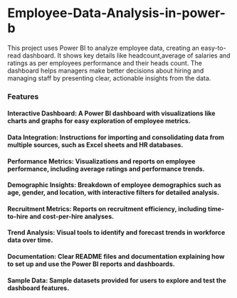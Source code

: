 # Employee-Data-Analysis-in-power-b
This project uses Power BI to analyze employee data, creating an easy-to-read dashboard. It shows key details like headcount,average of salaries and ratings as per employees performance and their heads count. The dashboard helps managers make better decisions about hiring and managing staff by presenting clear, actionable insights from the data.
### Features
#### Interactive Dashboard: A Power BI dashboard with visualizations like charts and graphs for easy exploration of employee metrics.

#### Data Integration: Instructions for importing and consolidating data from multiple sources, such as Excel sheets and HR databases.

#### Performance Metrics: Visualizations and reports on employee performance, including average ratings and performance trends.

#### Demographic Insights: Breakdown of employee demographics such as age, gender, and location, with interactive filters for detailed analysis.

#### Recruitment Metrics: Reports on recruitment efficiency, including time-to-hire and cost-per-hire analyses.

#### Trend Analysis: Visual tools to identify and forecast trends in workforce data over time.

#### Documentation: Clear README files and documentation explaining how to set up and use the Power BI reports and dashboards.

#### Sample Data: Sample datasets provided for users to explore and test the dashboard features.
